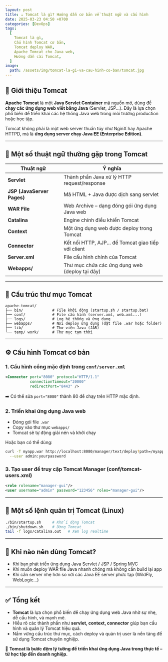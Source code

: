 ```yaml
---
layout: post
title: ☕ Tomcat là gì? Hướng dẫn cơ bản về thuật ngữ và cấu hình
date: 2025-03-23 04:50 +0700
categories: [DevOps]
tags:
  [
    Tomcat là gì,
    Cấu hình Tomcat cơ bản,
    Tomcat deploy WAR,
    Apache Tomcat cho Java web,
    Hướng dẫn cài Tomcat,
  ]
image:
  path: /assets/img/tomcat-la-gi-va-cau-hinh-co-ban/tomcat.jpg
---
```


## 🎯 Giới thiệu Tomcat
**Apache Tomcat** là một **Java Servlet Container** mã nguồn mở, dùng để **chạy các ứng dụng web viết bằng Java** (Servlet, JSP...). Đây là lựa chọn phổ biến để triển khai các hệ thống Java web trong môi trường production hoặc học tập.

Tomcat không phải là một web server thuần túy như NginX hay Apache HTTPD, mà là **ứng dụng server chạy Java EE (Enterprise Edition)**.

---

## 🧩 Một số thuật ngữ thường gặp trong Tomcat

| Thuật ngữ          | Ý nghĩa |
|--------------------|---------|
| **Servlet**        | Thành phần Java xử lý HTTP request/response |
| **JSP (JavaServer Pages)** | Mã HTML + Java được dịch sang servlet |
| **WAR File**       | Web Archive – dạng đóng gói ứng dụng Java web |
| **Catalina**       | Engine chính điều khiển Tomcat |
| **Context**        | Một ứng dụng web được deploy trong Tomcat |
| **Connector**      | Kết nối HTTP, AJP... để Tomcat giao tiếp với client |
| **Server.xml**     | File cấu hình chính của Tomcat |
| **Webapps/**       | Thư mục chứa các ứng dụng web (deploy tại đây)

---

## 📁 Cấu trúc thư mục Tomcat
```
apache-tomcat/
├── bin/             # File khởi động (startup.sh / startup.bat)
├── conf/            # File cấu hình (server.xml, web.xml...)
├── logs/            # Log hệ thống và ứng dụng
├── webapps/         # Nơi deploy ứng dụng (đặt file .war hoặc folder)
├── lib/             # Thư viện Java (JAR)
└── temp/ work/      # Thư mục tạm thời
```

---

## ⚙️ Cấu hình Tomcat cơ bản
### 1. **Cấu hình cổng mặc định** trong `conf/server.xml`
```xml
<Connector port="8080" protocol="HTTP/1.1"
           connectionTimeout="20000"
           redirectPort="8443" />
```
➡️ Có thể sửa `port="8080"` thành 80 để chạy trên HTTP mặc định.

### 2. **Triển khai ứng dụng Java web**
- Đóng gói file `.war`
- Copy vào thư mục `webapps/`
- Tomcat sẽ tự động giải nén và khởi chạy

Hoặc bạn có thể dùng:
```bash
curl -T myapp.war http://localhost:8080/manager/text/deploy?path=/myapp \
  --user admin:yourpassword
```

### 3. **Tạo user để truy cập Tomcat Manager** (conf/tomcat-users.xml)
```xml
<role rolename="manager-gui"/>
<user username="admin" password="123456" roles="manager-gui"/>
```

---

## 📌 Một số lệnh quản trị Tomcat (Linux)
```bash
./bin/startup.sh     # Khởi động Tomcat
./bin/shutdown.sh    # Dừng Tomcat
tail -f logs/catalina.out   # Xem log realtime
```

---

## 🧠 Khi nào nên dùng Tomcat?
- Khi bạn phát triển ứng dụng Java Servlet / JSP / Spring MVC
- Khi muốn deploy WAR file Java nhanh chóng mà không cần build lại app
- Khi cần server nhẹ hơn so với các Java EE server phức tạp (WildFly, WebLogic...)

---

## ✅ Tổng kết
- **Tomcat** là lựa chọn phổ biến để chạy ứng dụng web Java nhờ sự nhẹ, dễ cấu hình, và mạnh mẽ.
- Hiểu rõ các thành phần như **servlet, context, connector** giúp bạn cấu hình và quản lý Tomcat hiệu quả.
- Nắm vững cấu trúc thư mục, cách deploy và quản trị user là nền tảng để sử dụng Tomcat chuyên nghiệp.

🚀 **Tomcat là bước đệm lý tưởng để triển khai ứng dụng Java trong thực tế – từ học tập đến doanh nghiệp.**